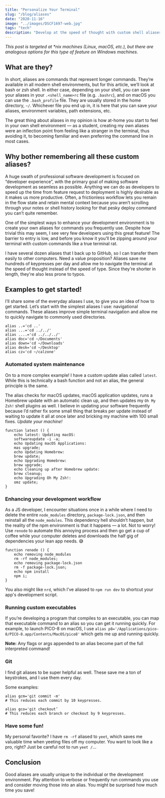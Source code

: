```yaml
---
title: "Personalize Your Terminal"
slug: "/blog/aliases"
date: "2020-11-16"
image: "../images/DSCF1697-web.jpg"
tags: "tech"
description: "Develop at the speed of thought with custom shell aliases."
---
```


_This post is targeted at \*nix machines (Linux, macOS, etc.), but there are analogous options for this type of feature on Windows machines._

## What are they?

In short, aliases are commands that represent longer commands. They’re available in all modern shell environments, but for this article, we’ll look at bash or zsh shell. In either case, depending on your shell, you can save your aliases in your `.<shell_name>rc` file (e.g. `.bashrc`), and on macOS you can use the `.bash_profile` file. They are usually stored in the home directory, `~/`. Whichever file you end up in, it is here that you can save your aliases, environment variables, path extensions, etc.

The great thing about aliases in my opinion is how at-home you start to feel in your own shell environment — as a student, creating my own aliases were an inflection point from feeling like a stranger in the terminal, thus avoiding it, to becoming familiar and even preferring the command line in most cases.

## Why bother remembering all these custom aliases?

A huge swath of professional software development is focused on “developer experience”, with the primary goal of making software development as seamless as possible. Anything we can do as developers to speed up the time from feature request to deployment is highly desirable as it makes us more productive. Often, a frictionless workflow lets you remain in the flow state and retain mental context because you aren’t scrolling through your notes or shell history looking for that pesky deploy command you can’t quite remember.

One of the simplest ways to enhance your development environment is to create your own aliases for commands you frequently use. Despite how trivial this may seem, I see very few developers using this great feature! The barrier to entry is low, and before you know it you’ll be zipping around your terminal with custom commands like a true terminal rat.

I have several dozen aliases that I back up to GitHub, so I can transfer them easily to other computers. Need a value proposition? Aliases save me hundreds of keypresses per day and allow me to navigate the terminal at the speed of thought instead of the speed of type. Since they're shorter in length, they're also less prone to typos.

## Examples to get started!

I’ll share some of the everyday aliases I use, to give you an idea of how to get started. Let’s start with the simplest aliases I use: navigational commands. These aliases improve simple terminal navigation and allow me to quickly navigate to commonly used directories.

```
alias ..='cd ..'
alias ...='cd ../../'
alias ....='cd ../../../'
alias doc='cd ~/Documents'
alias down='cd ~/Downloads'
alias desk='cd ~/Desktop'
alias cz='cd ~/calzone'
```

### Automated system maintenance

On to a more complex example! I have a custom update alias called `latest`. While this is technically a bash function and not an alias, the general principle is the same.

The alias checks for macOS updates, macOS application updates, runs a Homebrew update with an automatic clean up, and then updates my `Oh My Zsh!` shell plugins as well. I believe in updating your software frequently because I’d rather fix some small thing that breaks per update instead of waiting to update it all at once later and bricking my machine with 100 small fixes. _Update your machine!_

```
function latest () {
	echo latest: Updating macOS:
	softwareupdate -i -a;
	echo Updating macOS Applications:
	mas upgrade;
	echo Updating Homebrew:
	brew update;
	echo Upgrading Homebrew:
	brew upgrade;
	echo Cleaning up after Homebrew update:
	brew cleanup;
	echo Upgrading Oh My Zsh!:
	omz update;
}
```

### Enhancing your development workflow

As a JS developer, I encounter situations once in a while where I need to delete the entire `node_modules` directory, `package-lock.json`, and then reinstall all the `node_modules`. This dependency hell shouldn’t happen, but the reality of the npm environment is that it happens — a lot. Not to worry! Use `renode` to automate this annoying process and then go get a cup of coffee while your computer deletes and downloads the half gig of dependencies your lean app needs. 😅

```
function renode () {
	echo removing node_modules
	rm -rf node_modules;
	echo removing package-lock.json
	rm -f package-lock.json;
	echo npm install
	npm i;
}
```

You also might like `nrd`, which I’ve aliased to `npm run dev` to shortcut your app's development script.

### Running custom executables

If you’re developing a program that compiles to an executable, you can map that executable command to an alias so you can get it running quickly. For example, to launch PICO-8 on macOS, I use `alias p8='/Applications/pico-8/PICO-8.app/Contents/MacOS/pico8'` which gets me up and running quickly.

**Note:** Any flags or args appended to an alias become part of the full interpreted command!

### Git

I find git aliases to be super helpful as well. These save me a ton of keystrokes, and I use them every day.

Some examples:

```
alias gcm='git commit -m'
# This reduces each commit by 10 keypresses.

alias gco='git checkout’
# This reduces each branch or checkout by 9 keypresses.
```

### Have some fun!

My personal favorite? I have `rm -rf` aliased to `yeet`, which saves me valuable time when yeeting files off my computer. You want to look like a pro, right? Just be careful not to run `yeet /`...

## Conclusion

Good aliases are usually unique to the individual or the development environment. Pay attention to verbose or frequently run commands you use and consider moving those into an alias. You might be surprised how much time you save!
